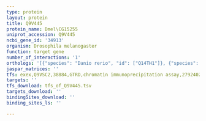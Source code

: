 ```yaml
---
type: protein
layout: protein
title: Q9V445
protein_name: Dmel\CG15255
uniprot_accession: Q9V445
ncbi_gene_id: '34913'
organism: Drosophila melanogaster
function: target gene
number_of_interactions: '1'
orthologs: '[{"species": "Danio rerio", "id": ["Q14TH1"]}, {"species": "Caenorhabditis elegans", "id": ["D7SFI5"]}]'
jaspar_matrices: ''
tfs: exex,Q9VSC2,38884,GTRD,chromatin immunoprecipitation assay,27924024%5Buid%5D,No
targets: ''
tfs_download: tfs_of_Q9V445.tsv
targets_download: ''
bindingSites_download: ''
binding_sites_ls: ''

---
```

